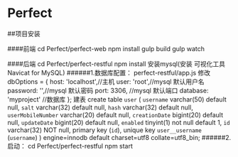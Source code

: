 # Perfect

##项目安装

####前端
    cd Perfect/perfect-web
    npm install
    gulp build
    gulp watch

####后端
    cd Perfect/perfect-restful
    npm install
    安装mysql(安装 可视化工具Navicat for MySQL)
######1.数据库配置：
    perfect-restful/app.js
    修改
    dbOptions = {
          host: 'localhost',//主机
          user: 'root',//mysql 默认用户名
          password: '',//mysql 默认密码
          port: 3306, //mysql 默认端口
          database: 'myproject' //数据库
        };
    建表
    create table `user` (
      `username` varchar(50) default null,
      `salt` varchar(32) default null,
      `hash` varchar(32) default null,
      `userMobileNumber` varchar(20) default null,
      `creationDate` bigint(20) default null,
      `updateDate` bigint(20) default null,
      `enabled` tinyint(1) not null default 1,
      `id` varchar(32) NOT null,
      primary key (`id`),
      unique key `user__username` (`username`)
    ) engine=innodb default charset=utf8 collate=utf8_bin;
######2.启动：
    cd Perfect/perfect-restful
    npm start

